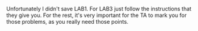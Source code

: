 Unfortunately I didn't save LAB1. For LAB3 just follow the instructions that they give you. For the rest, it's very important for the TA to mark you for those problems, as you really need those points. 
